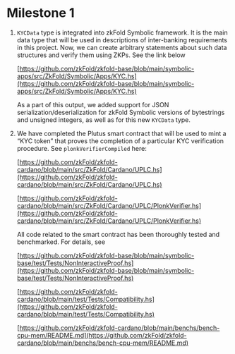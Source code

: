 # Milestone 1

1. `KYCData` type is integrated into zkFold Symbolic framework. It is the main data type that will be used in descriptions of inter-banking requirements in this project. Now, we can create arbitrary statements about such data structures and verify them using ZKPs. See the link below
    
    [https://github.com/zkFold/zkfold-base/blob/main/symbolic-apps/src/ZkFold/Symbolic/Apps/KYC.hs](https://github.com/zkFold/zkfold-base/blob/main/symbolic-apps/src/ZkFold/Symbolic/Apps/KYC.hs)
    
    As a part of this output, we added support for JSON serialization/deserialization for zkFold Symbolic versions of bytestrings and unsigned integers, as well as for this new `KYCData` type.
    
2. We have completed the Plutus smart contract that will be used to mint a “KYC token” that proves the completion of a particular KYC verification procedure. See `plonkVerifierCompiled` here:
    
    [https://github.com/zkFold/zkfold-cardano/blob/main/src/ZkFold/Cardano/UPLC.hs](https://github.com/zkFold/zkfold-cardano/blob/main/src/ZkFold/Cardano/UPLC.hs)
    
    [https://github.com/zkFold/zkfold-cardano/blob/main/src/ZkFold/Cardano/UPLC/PlonkVerifier.hs](https://github.com/zkFold/zkfold-cardano/blob/main/src/ZkFold/Cardano/UPLC/PlonkVerifier.hs)
    
    All code related to the smart contract has been thoroughly tested and benchmarked. For details, see
    
    [https://github.com/zkFold/zkfold-base/blob/main/symbolic-base/test/Tests/NonInteractiveProof.hs](https://github.com/zkFold/zkfold-base/blob/main/symbolic-base/test/Tests/NonInteractiveProof.hs)
    
    [https://github.com/zkFold/zkfold-cardano/blob/main/test/Tests/Compatibility.hs](https://github.com/zkFold/zkfold-cardano/blob/main/test/Tests/Compatibility.hs)
    
    [https://github.com/zkFold/zkfold-cardano/blob/main/benchs/bench-cpu-mem/README.md](https://github.com/zkFold/zkfold-cardano/blob/main/benchs/bench-cpu-mem/README.md)
